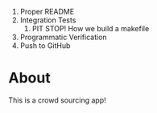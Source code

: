 1. Proper README
2. Integration Tests
   1. PIT STOP! How we build a makefile
3. Programmatic Verification
4. Push to GitHub

# About
This is a crowd sourcing app!

